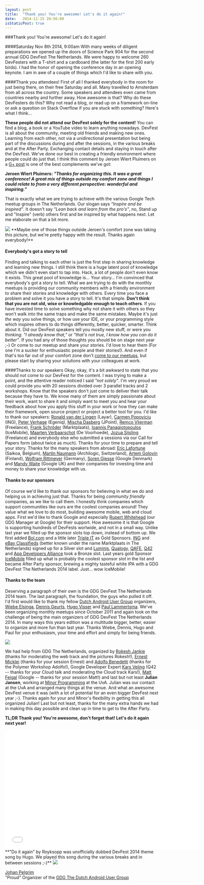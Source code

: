 ```yaml
---
layout: post
title:  "Thank you! You're awesome! Let's do it again!"
date:   2014-11-15 20:56:00
isStaticPost: true
---
```


<img class="img-responsive feature-image" src="{{ site.baseurl }}/img/posts/groupbanner.png" style="display:none">

###Thank you! You're awesome! Let's do it again!

####Saturday Nov 8th 2014, 9:00am
With many weeks of diligent preparations we opened up the doors of Science Park 904 for the second annual GDG DevFest The Netherlands. We were happy to welcome 260 DevFesters with a T-shirt and a cardboard (the latter for the first 200 early birds). I had the honor of opening the conference day in an opening keynote. I am in awe of a couple of things which I'd like to share with you.

####Thank you attendees!
First of all I thanked everybody in the room for just being there, on their free Saturday and all. Many travelled to Amsterdam from all across the country. Some speakers and attendees even came from countries nearby and further away. How awesome is that? Why do these DevFesters do this? Why not read a blog, or read up on a framework on-line or ask a question on Stack Overflow if you are stuck with something? Here's what I think... 

**These people did not attend our DevFest solely for the content!** You can find a blog, a book or a YouTube video to learn anything nowadays. DevFest is all about the community, meeting old friends and making new ones. Learning from each other, not via a unidirectional presentation but being part of the discussions during and after the sessions, in the various breaks and at the After Party. Exchanging contact details and staying in touch after the DevFest. We've done our best in creating a friendly environment where people could do just that. I think this comment by Jeroen Wiert Pluimers on a [G+ post](https://plus.google.com/+PaulLammertsma/posts/Xarhtyg7cr2) is one of the best complements we've got:
 
**Jeroen Wiert Pluimers: _"Thanks for organizing this. It was a great conference! A great mix of things outside my comfort zone and things I could relate to from a very different perspective: wonderful and inspiring."_**

That is exactly what we are trying to achieve with the various Google Tech meetup groups in The Netherlands. Our slogan says *"Inspire and be inspired"*. It doesn't say *"Lean back and learn from the pro's"*, no, Stand up and "Inspire" (verb) others first and be inspired by what happens next. Let me elaborate on that a bit more.

<img src="{{ site.baseurl }}/img/posts/groupphoto.jpg" class="img-responsive">
**Maybe one of those things outside Jeroen's comfort zone was taking this picture, but we're pretty happy with the result. Thanks again everybody!**

#### Everybody's got a story to tell
Finding and talking to each other is just the first step in sharing knowledge and learning new things. I still think there is a huge latent pool of knowledge which we didn't even start to tap into. Hack, a lot of people don't even know it exists. This great pool of knowledge is... Your story... I'm convinced that everybody's got a story to tell. What we are trying to do with the monthly meetups is providing our community members with a friendly environment to share their stories and knowledge with others. Every time you face a problem and solve it you have a story to tell. It's that simple. **Don't think that you are not old, wise or knowledgable enough to teach others**. If you have invested time to solve something why not share it with others so they won't walk into the same traps and make the same mistakes. Maybe it's just *the way* you solve things, or how use your IDE, or your programming style which inspires others to do things differently, better, quicker, smarter. Think about it. Did our DevFest speakers tell you mostly new stuff, or were you thinking: *"I already know that,"* or *"that's not true, I know how you can do it better"*. If you had any of those thoughts you should be on stage next year ;-) Or come to our meetup and share your stories. I'd love to hear them (For one I'm a sucker for enthusiastic people and their stories!). And even if that's too far out of your comfort zone don't [come to our meetups]((http://www.dutchaug.org)), but please start by sharing your solutions with your colleagues at work.

####Thanks to our speakers
Okay, okay, it's a bit awkward to state that you should not come to our DevFest for the content. I was trying to make a point, and the attentive reader noticed I said *"not solely"*. I'm very proud we could provide you with 20 sessions divided over 3 parallel tracks and 2 workshops. Know that the speakers don't just come to deliver their talk because they have to. We know many of them are simply passionate about their work, want to share it and simply want to meet you and hear your feedback about how you apply this stuff in your work or how they can make their framework, open source project or project a better tool for you. I'd like to thank our speakers: [Ronald van der Lingen](https://plus.google.com/+RonaldVanDerLingen) (Layar), [Carmen Popoviciu](https://plus.google.com/118143942632321563925) (ING), [Peter Verhage](https://twitter.com/petercv) (Egeniq), [Mischa Dasberg](https://plus.google.com/111302754471583092322) (JPoint), [Remco Vlierman](https://www.linkedin.com/profile/view?id=6663768) (Freelance), [Frank Schröder](https://plus.google.com/107945180404729331757) (Marktplaats), [Ioannis Panagiotopoulos](https://plus.google.com/+IoannisPanagiotopoulos) (IceMobile), [Maarten Verbaarschot](https://plus.google.com/117898593926559748909) (De Voorhoede), [Jozua Sijsling](https://plus.google.com/+JozuaSijsling) (Freelance) and everybody else who submitted a sessions via our Call for Papers form (about twice as much). Thanks for your time to prepare and tell your story. Thanks for the many speakers from abroad: [Eric Lafortune](http://www.saikoa.com) (Saikoa, Belgium), [Martin Naumann](https://www.google.com/+MartinN1) (Archilogic, Switzerland), [Artem Golovin](https://plus.google.com/+ArtemGolovin) (Finland), [Wolfram Rittmeyer](https://plus.google.com/+WolframRittmeyer/posts) (Germany), [Soren Gjesse](http://dartlang.org/) (Google Denmark) and [Mandy Waite](https://google.com/+MandyWaite) (Google UK) and their companies for investing time and money to share your knowledge with us.

#### Thanks to our sponsors
Of course we'd like to thank our sponsors for believing in what we do and helping us in achieving just that. Thanks for being _community friendly_ companies, as we like to call them. I honestly think companies which support communities like ours are the coolest companies around! They value what we love to do most, building awesome mobile, web and cloud apps. First we'd like to thank Google and especially [Rupert Whitehead](https://plus.google.com/+RupertWhitehead/posts) (our GDG Manager at Google) for their support. How awesome it is that Google is supporting hundreds of DevFests worlwide, and not in a small way. Unlike last year we filled up the sponsor slots top down, instead of bottom up. We first added [Bol.com](https://banen.bol.com/vacatures/?search=true&filter-searchphrase=&filter-company-departments=it&selectItemfilter-company-departments=it) and a little later [Triple IT](https://www.triple-it.nl/jobs) as Gold Sponsors. [ING](http://www.ing.jobs/Nederland/Vakgebieden/Informatie-Technologie.htm) and [eBay Classifieds](http://www.ebayclassifiedsgroup.com/careers.html) (better known under the name Marktplaats in The Netherlands) signed up for a Silver slot and [Luminis](http://www.luminis.eu), [Qualogy](http://www.qualogy.com), [QAFE](http://www.qafe.com), [Q42](http://q42.nl) and [App Developers Alliance](http://www.appdevelopersalliance.org/) took a Bronze slot. Last years gold Sponsor [IceMobile](http://icemobile.com) filled up what is probably the coolest sponsor slot in the list and became After Party sponsor, brewing a mighty tasteful white IPA with a GDG DevFest The Netherlands 2014 label. Just... wow IceMobile!

#### Thanks to the team
Deserving a paragraph of their own is the GDG DevFest The Netherlands 2014 team. The last paragraph, the foundation, the guys who pulled it off. I'd first would like to thank my fellow [Dutch Android User Group](http://www.dutchaug.org) organizers, [Wiebe Elsinga](https://plus.google.com/+WiebeElsinga/posts), [Dennis Geurts](https://plus.google.com/113269803670398336067/posts), [Hugo Visser](https://plus.google.com/+HugoVisser/posts) and [Paul Lammertsma](https://plus.google.com/+PaulLammertsma/posts). We've been organizing monthly meetups since October 2011 and again took on the challenge of being the main organizers of GDG DevFest The Netherlands 2014. In many ways this years edition was a multitude bigger, better, easier to organize and more fun than last year. Thanks Wiebe, Dennis, Hugo and Paul for your enthusiasm, your time and effort and simply for being friends.

<img src="{{ site.baseurl }}/img/posts/dutchaugteam.jpg" class="img-responsive"/>

We had help from GDG The Netherlands, organized by [Rokesh Jankie](https://plus.google.com/+RokeshJankie/posts) (thanks for moderating the web track and the pictures Rokesh!), [Ernest Micklei](https://plus.google.com/+ErnestMicklei/posts) (thanks for your session Ernest) and [Adolfo Benedetti](https://plus.google.com/+AdolfoBenedetti) (thanks for the Polymer Workshop Adolfo!), Google Developer Expert [Kars Veling](https://plus.google.com/+KarsVeling/posts) (Q42 -- thanks for your Cloud talk and moderating the Cloud track Kars!), [Matt Feigal](https://plus.google.com/+MattFeigal/posts) (Google -- thanks for your session Matt!) and last but not least **Julian Jansen**, working at [Minor Programming](http://www.mprog.nl/cursussen/) at the UvA. Julian was our contact at the UvA and arranged many things at the venue. And what an awesome DevFest venue it was (with a lot of potential for an even bigger DevFest next year ;-). Thanks again for your and Minor's flexibility in getting this all organized Julian! Last but not least, thanks for the many extra hands we had in making this day possible and clean up in time to get to the After Party.

**TL;DR Thank you! You're awesome, don't forget that! Let's do it again next year!**

<iframe width="640" height="390" src="//www.youtube.com/embed/btBSxtKzF6Q" frameborder="0" allowfullscreen></iframe>
**"Do it again" by Royksopp was unofficially dubbed DevFest 2014 theme song by Hugo. We played this song during the various breaks and in between sessions ;-)**

<img src="{{ site.baseurl }}/img/posts/JohanPelgrim.jpg"/>

[Johan Pelgrim](https://plus.google.com/+JohanPelgrim/posts)<br/>
*"Proud"* Organizer of the [GDG The Dutch Android User Group](http://www.dutchaug.org)